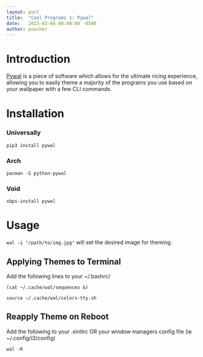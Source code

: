 ```yaml
---
layout: post
title:  "Cool Programs 1: Pywal"
date:   2023-03-04 00:00:00 -0500
author: poacher
---
```


# Introduction

[Pywal](https://github.com/dylanaraps/pywal) is a piece of software which allows for the ultimate ricing experience, allowing you to easily theme a majority of the programs you use based on your wallpaper with a few CLI commands.

# Installation

### Universally

`pip3 install pywal`

### Arch

`pacman -S python-pywal`

### Void

`xbps-install pywal`

# Usage

`wal -i "/path/to/img.jpg"` will set the desired image for theming.

## Applying Themes to Terminal

Add the following lines to your ~/.bashrc/

`(cat ~/.cache/wal/sequences &)`

`source ~/.cache/wal/colors-tty.sh`

## Reapply Theme on Reboot

Add the following to your .xinitrc OR your window managers config file (ie ~/.config/i3/config)

`wal -R`
